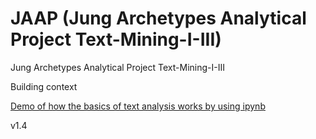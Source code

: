 
# JAAP (Jung Archetypes Analytical Project Text-Mining-I-III)

Jung Archetypes Analytical Project Text-Mining-I-III

Building context

[Demo of how the basics of text analysis works by using ipynb](https://github.com/IoT-Dude/blogg_mtrl/blob/main/TextMiningBasics_Jung_Nov_16_Final.ipynb)


v1.4

